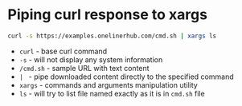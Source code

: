 # Piping curl response to xargs

```bash
curl -s https://examples.onelinerhub.com/cmd.sh | xargs ls
```

- `curl` - base curl command
- `-s` - will not display any system information
- `/cmd.sh` - sample URL with text content
- `| ` - pipe downloaded content directly to the specified command
- `xargs` - commands and arguments manipulation utility
- `ls` - will try to list file named exactly as it is in `cmd.sh` file


